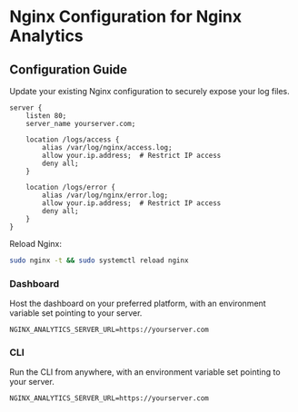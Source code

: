 # Nginx Configuration for Nginx Analytics

## Configuration Guide

Update your existing Nginx configuration to securely expose your log files.

```nginx
server {
    listen 80;
    server_name yourserver.com;

    location /logs/access {
        alias /var/log/nginx/access.log;
        allow your.ip.address;  # Restrict IP access
        deny all;
    }

    location /logs/error {
        alias /var/log/nginx/error.log;
        allow your.ip.address;  # Restrict IP access
        deny all;
    }
}
```

Reload Nginx:

```bash
sudo nginx -t && sudo systemctl reload nginx
```

### Dashboard

Host the dashboard on your preferred platform, with an environment variable set pointing to your server.

```env
NGINX_ANALYTICS_SERVER_URL=https://yourserver.com
```

### CLI

Run the CLI from anywhere, with an environment variable set pointing to your server.

```env
NGINX_ANALYTICS_SERVER_URL=https://yourserver.com
```
